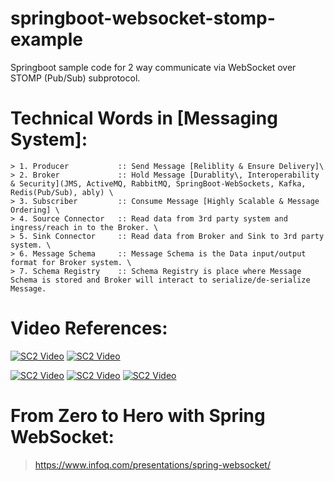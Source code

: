 # springboot-websocket-stomp-example
Springboot sample code for 2 way communicate via WebSocket over STOMP (Pub/Sub) subprotocol.

# Technical Words in [Messaging System]:
```
> 1. Producer 			:: Send Message [Reliblity & Ensure Delivery]\
> 2. Broker   			:: Hold Message [Durablity\, Interoperability & Security](JMS, ActiveMQ, RabbitMQ, SpringBoot-WebSockets, Kafka, Redis(Pub/Sub), ably) \
> 3. Subscriber 		:: Consume Message [Highly Scalable & Message Ordering] \
> 4. Source Connector	:: Read data from 3rd party system and ingress/reach in to the Broker. \
> 5. Sink Connector		:: Read data from Broker and Sink to 3rd party system. \
> 6. Message Schema		:: Message Schema is the Data input/output format for Broker system. \
> 7. Schema Registry	:: Schema Registry is place where Message Schema is stored and Broker will interact to serialize/de-serialize Message.
```

# Video References:
[![SC2 Video](https://img.youtube.com/vi/o_IjEDAuo8Y/0.jpg)](https://www.youtube.com/watch?v=o_IjEDAuo8Y)
[![SC2 Video](https://img.youtube.com/vi/XY5CUuE6VOk/0.jpg)](https://www.youtube.com/watch?v=XY5CUuE6VOk&list=PLXy8DQl3058PNFvxOgb5k52Det1DGLWBW)

[![SC2 Video](https://img.youtube.com/vi/Mm6_DlO5vvs/0.jpg)](https://www.youtube.com/watch?v=Mm6_DlO5vvs)
[![SC2 Video](https://img.youtube.com/vi/UBFs84OQrko/0.jpg)](https://www.youtube.com/watch?v=UBFs84OQrko&list=PLStdkmnF3FJVW-Xat9K4i4SqvXT4E7I2g&index=1)
[![SC2 Video](https://img.youtube.com/vi/d2_bcbUbCtc/0.jpg)](https://www.youtube.com/watch?v=d2_bcbUbCtc&t=16535s)

# From Zero to Hero with Spring WebSocket:
> https://www.infoq.com/presentations/spring-websocket/